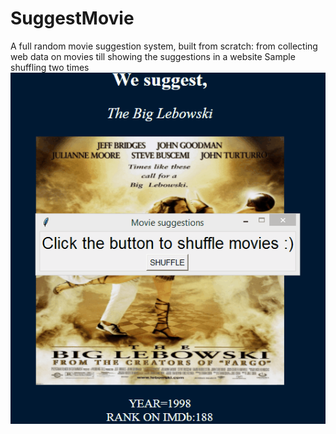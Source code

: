 # SuggestMovie
A full random movie suggestion system, built from scratch: from collecting web data on movies till showing the suggestions in a website
Sample shuffling two times <br>
![Run here](movie.gif)
